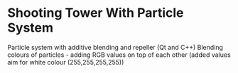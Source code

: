# Shooting Tower With Particle System
Particle system with additive blending and repeller (Qt and C++)
Blending colours of particles - adding RGB values on top of each other (added values aim for white colour (255,255,255,255))
